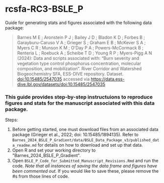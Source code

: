 # rcsfa-RC3-BSLE_P

Guide for generating stats and figures associated with the following data package: 
> Barnes M E ; Aronstein P J ; Bailey J D ; Bladon K D ; Forbes B ; Garayburu-Caruso V A ; Grieger S ; Graham E B ; McKever S A ; Myers C R ; Munson K M ; O'Day P A ; Powers-McCormack B ; Renteria L ; Roebuck A ; Scheibe T D ; Young R P ; Myers-Pigg A N (2024): Data and scripts associated with: “Burn severity and vegetation type control phosphorus concentration, molecular composition, and mobilization”. River Corridor and Watershed Biogeochemistry SFA, ESS-DIVE repository. Dataset. <doi:10.15485/2547035> accessed via <https://data.ess-dive.lbl.gov/datasets/doi:10.15485/2547035>

### This guide provides step-by-step instructuions to reproduce figures and stats for the manuscript associated with this data package.

Steps:

1. Before getting started, one must download files from an associated data package (Grieger et al., 2022; doi: 10.15485/1894135). Refer to `Barnes_2024_BSLE_P_Gradient/data/BSLE_Data_Package_v3/published_data_readme.md` for details on how to download and set up that data. 
2. Open R and set your working directory to "Barnes_2024_BSLE_P_Gradient".
3. Open `BSLE_P_Code_for_Submitted_Manuscript_Revisions.Rmd` and run the code. *Note that all instances of saving the data frame and figures have been commented out.* If you would like to save these, please remove the #s from those lines of code.